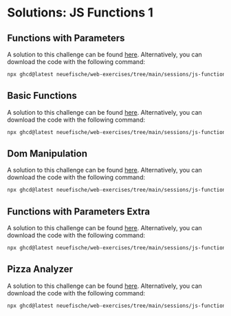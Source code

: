 # Solutions: JS Functions 1

## Functions with Parameters

A solution to this challenge can be found [here](https://github.com/neuefische/web-exercises/tree/main/sessions/js-functions-1/functions-with-parameters_solution). Alternatively, you can download the code with the following command:

```bash
npx ghcd@latest neuefische/web-exercises/tree/main/sessions/js-functions-1/functions-with-parameters_solution
```

## Basic Functions

A solution to this challenge can be found [here](https://github.com/neuefische/web-exercises/tree/main/sessions/js-functions-1/basic-functions_solution). Alternatively, you can download the code with the following command:

```bash
npx ghcd@latest neuefische/web-exercises/tree/main/sessions/js-functions-1/basic-functions_solution
```

## Dom Manipulation

A solution to this challenge can be found [here](https://github.com/neuefische/web-exercises/tree/main/sessions/js-functions-1/dom-manipulation_solution). Alternatively, you can download the code with the following command:

```bash
npx ghcd@latest neuefische/web-exercises/tree/main/sessions/js-functions-1/dom-manipulation_solution
```

## Functions with Parameters Extra

A solution to this challenge can be found [here](https://github.com/neuefische/web-exercises/tree/main/sessions/js-functions-1/functions-with-parameters-extra_solution). Alternatively, you can download the code with the following command:

```bash
npx ghcd@latest neuefische/web-exercises/tree/main/sessions/js-functions-1/functions-with-parameters-extra_solution
```

## Pizza Analyzer

A solution to this challenge can be found [here](https://github.com/neuefische/web-exercises/tree/main/sessions/js-functions-1/pizza-analyzer_solution). Alternatively, you can download the code with the following command:

```bash
npx ghcd@latest neuefische/web-exercises/tree/main/sessions/js-functions-1/pizza-analyzer_solution
```
